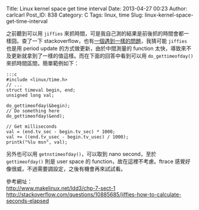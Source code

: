 Title: Linux kernel space get time interval
Date: 2013-04-27 00:23
Author: carlcarl
Post_ID: 838
Category: C
Tags: linux, time
Slug: linux-kernel-space-get-time-interval

之前聽到可以用 `jiffies`
來抓時間，可是我自己測的結果是前後抓的時間會都一樣囧。查了一下
stackoverflow，也有[一個遇到一樣的問題][]，我猜可能 `jiffies` 也是用
period update 的方式做更新，由於中間測量的 function
太快，導致來不及更新就拿到了一樣的值這樣。而在下面的回答中看到可以用
`do_gettimeofday()` 來抓時間區間，簡單範例如下：  

	:::c
	#include <linux/time.h>
	// ...
	struct timeval begin, end;
	unsigned long val;
	
	do_gettimeofday(&begin);
	// Do something here
	do_gettimeofday(&end);

	// Get milliseconds 
	val = (end.tv_sec - begin.tv_sec) * 1000;
	val += ((end.tv_usec - begin.tv_usec) / 1000);
	printk("%lu msn", val);


另外也可以用 `getnstimeofday()`，可以取到 nano second，至於
`gettimeofday()` 則是 user space 的
function，故在這裡不考慮。ftrace 感覺好像很威，不過需要調設定，之後有機會再來試試看。

參考網址：  
<http://www.makelinux.net/ldd3/chp-7-sect-1>  
<http://stackoverflow.com/questions/10885685/jiffies-how-to-calculate-seconds-elapsed>

  [一個遇到一樣的問題]: http://stackoverflow.com/questions/4655711/measuring-execution-time-of-a-function-inside-linux-kernel
